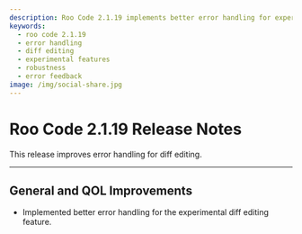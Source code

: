 ```yaml
---
description: Roo Code 2.1.19 implements better error handling for experimental diff editing, providing clearer feedback and more robust operations.
keywords:
  - roo code 2.1.19
  - error handling
  - diff editing
  - experimental features
  - robustness
  - error feedback
image: /img/social-share.jpg
---
```


# Roo Code 2.1.19 Release Notes

This release improves error handling for diff editing.

---

## General and QOL Improvements

*   Implemented better error handling for the experimental diff editing feature.